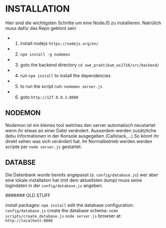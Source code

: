 # INSTALLATION
Hier sind die wichtigsten Schritte um eine NodeJS zu installieren.
Natrülich muss dafür das Repo geklont sein


* 1. install nodejs `https://nodejs.org/en/`
* 2. `npm install -g nodemon`
* 3. goto the backend directory `cd swe_praktikum_ws1718/src/backend/`
* 4. run `npm install` to install the dependencies
* 5. to run the script run: `nodemon server.js`
* 6. goto `http://127.0.0.1:8080`


## NODEMON
Nodemon ist ein kleines tool welches den server automatisch neustartet wenn ihr etwas an einer Datei verändert.
Ausserdem werden zusätzliche debu Informationen in der Konsole ausgegeben (Callstack,...)
So könnt ihr direkt sehen was sich verändert hat. Im Normalbetrieb werden werden scripte per `node server.js` gestartet. 




## DATABSE
Die Datenbank wurde bereits angepasst (s. `config/database.js`) wer aber eine lokale installation hat (mit dem aktuellsten dump) muss seine logindaten in der `config/database.js` angeben.














####### OLD STUFF

install packages: `npm install`
edit the database configuration: `config/database.js`
create the database schema: `node scripts/create_database.js`
`node server.js`
browser at: `http://localhost:8080`

